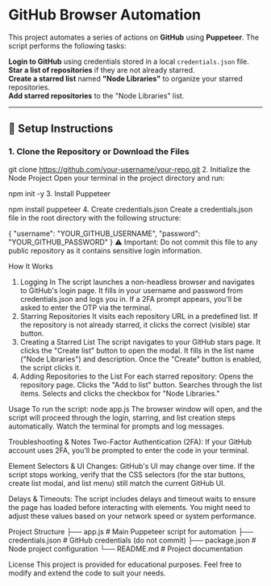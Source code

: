 # GitHub Browser Automation

This project automates a series of actions on **GitHub** using **Puppeteer**. The script performs the following tasks:

**Login to GitHub** using credentials stored in a local `credentials.json` file.  
**Star a list of repositories** if they are not already starred.  
**Create a starred list** named **"Node Libraries"** to organize your starred repositories.  
**Add starred repositories** to the "Node Libraries" list. 

---

## 🚀 Setup Instructions

### 1. **Clone the Repository or Download the Files**

git clone https://github.com/your-username/your-repo.git
2. Initialize the Node Project
Open your terminal in the project directory and run:

npm init -y
3. Install Puppeteer

npm install puppeteer
4. Create credentials.json
Create a credentials.json file in the root directory with the following structure:

{
  "username": "YOUR_GITHUB_USERNAME",
  "password": "YOUR_GITHUB_PASSWORD"
}
⚠️ Important: Do not commit this file to any public repository as it contains sensitive login information.

How It Works
1. Logging In
The script launches a non-headless browser and navigates to GitHub's login page.
It fills in your username and password from credentials.json and logs you in.
If a 2FA prompt appears, you'll be asked to enter the OTP via the terminal.
2. Starring Repositories
It visits each repository URL in a predefined list.
If the repository is not already starred, it clicks the correct (visible) star button.
3. Creating a Starred List
The script navigates to your GitHub stars page.
It clicks the "Create list" button to open the modal.
It fills in the list name ("Node Libraries") and description.
Once the "Create" button is enabled, the script clicks it.
4. Adding Repositories to the List
For each starred repository:
Opens the repository page.
Clicks the "Add to list" button.
Searches through the list items.
Selects and clicks the checkbox for "Node Libraries."

Usage
To run the script:
node app.js
The browser window will open, and the script will proceed through the login, starring, and list creation steps automatically.
Watch the terminal for prompts and log messages.

Troubleshooting & Notes
Two-Factor Authentication (2FA):
If your GitHub account uses 2FA, you'll be prompted to enter the code in your terminal.

Element Selectors & UI Changes:
GitHub's UI may change over time. If the script stops working, verify that the CSS selectors (for the star buttons, create list modal, and list menu) still match the current GitHub UI.

Delays & Timeouts:
The script includes delays and timeout waits to ensure the page has loaded before interacting with elements. You might need to adjust these values based on your network speed or system performance.

Project Structure
├── app.js                # Main Puppeteer script for automation
├── credentials.json      # GitHub credentials (do not commit)
├── package.json          # Node project configuration
└── README.md             # Project documentation

License
This project is provided for educational purposes.
Feel free to modify and extend the code to suit your needs.
